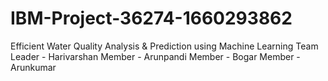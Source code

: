 # IBM-Project-36274-1660293862
Efficient Water Quality Analysis &amp; Prediction using Machine Learning
Team Leader - Harivarshan
Member - Arunpandi
Member - Bogar
Member - Arunkumar
